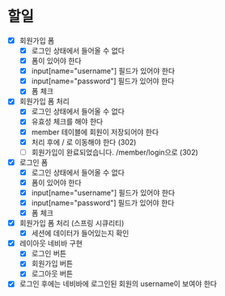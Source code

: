 # 할일
- [x] 회원가입 폼
  - [x] 로그인 상태에서 들어올 수 없다
  - [x] 폼이 있어야 한다
  - [x] input[name="username"] 필드가 있어야 한다
  - [x] input[name="password"] 필드가 있어야 한다
  - [x] 폼 체크
- [x] 회원가입 폼 처리
  - [x] 로그인 상태에서 들어올 수 없다
  - [x] 유효성 체크를 해야 한다
  - [x] member 테이블에 회원이 저장되어야 한다
  - [x] 처리 후에 / 로 이동해야 한다 (302)
  - [ ] 회원가입이 완료되었습니다. /member/login으로 (302)
- [x] 로그인 폼
  - [x] 로그인 상태에서 들어올 수 없다
  - [x] 폼이 있어야 한다
  - [x] input[name="username"] 필드가 있어야 한다
  - [x] input[name="password"] 필드가 있어야 한다
  - [x] 폼 체크
- [x] 회원가입 폼 처리 (스프링 시큐리티)
  - [x] 세션에 데이터가 들어있는지 확인
- [x] 레이아웃 네비바 구현
  - [x] 로그인 버튼
  - [x] 회원가입 버튼
  - [x] 로그아웃 버튼
- [x] 로그인 후에는 네비바에 로그인된 회원의 username이 보여야 한다